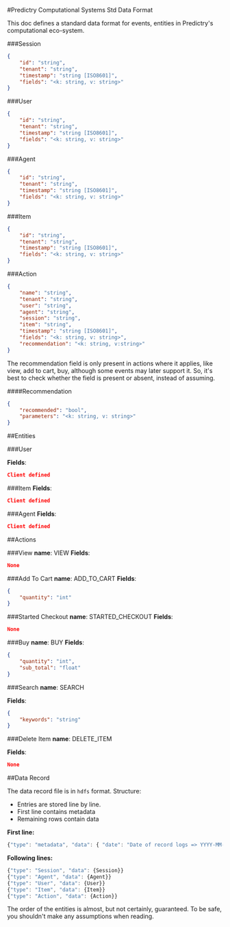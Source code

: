 #Predictry Computational Systems Std Data Format

This doc defines a standard data format for events, entities in Predictry's computational eco-system.

###Session
```JSON
{
	"id": "string",
	"tenant": "string",
	"timestamp": "string [ISO8601]",
	"fields": "<k: string, v: string>"
}
```

###User
```JSON
{
	"id": "string",
	"tenant": "string",
	"timestamp": "string [ISO8601]",
	"fields": "<k: string, v: string>"
}
```

###Agent
```JSON
{
	"id": "string",
	"tenant": "string",
	"timestamp": "string [ISO8601]",
	"fields": "<k: string, v: string>"
}
```

###Item
```JSON
{
	"id": "string",
	"tenant": "string",
	"timestamp": "string [ISO8601]",
	"fields": "<k: string, v: string>"
}
```


###Action
```JSON
{
	"name": "string",
	"tenant": "string",
	"user": "string",
	"agent": "string",
	"session": "string",
	"item": "string",
	"timestamp": "string [ISO8601]",
	"fields": "<k: string, v: string>",
	"recommendation": "<k: string, v:string>"
}
```

The recommendation field is only present in actions where it applies, like view, add to cart, buy, although some events
may later support it. So, it's best to check whether the field is present or absent, instead of assuming.

####Recommendation

```JSON
{
	"recommended": "bool",
	"parameters": "<k: string, v: string>"
}

```

##Entities

###User

**Fields**:
```JSON
Client defined
```

###Item
**Fields**:
```JSON
Client defined
```

###Agent
**Fields**:
```JSON
Client defined
```

##Actions

###View
**name**: VIEW
**Fields**:
```JSON
None
```

###Add To Cart
**name**: ADD_TO_CART
**Fields**:
```JSON
{
	"quantity": "int"
}
```

###Started Checkout
**name**: STARTED_CHECKOUT
**Fields**:
```JSON
None
```

###Buy
**name**: BUY
**Fields**:
```JSON
{
	"quantity": "int",
	"sub_total": "float"
}
```


###Search
**name**: SEARCH

**Fields**:
```JSON
{
	"keywords": "string"
}
```

###Delete Item
**name**: DELETE_ITEM

**Fields**:
```JSON
None
```

##Data Record

The data record file is in `hdfs` format. Structure:

  - Entries are stored line by line.
  - First line contains metadata
  - Remaining rows contain data

**First line:**
```Javascript
{"type": "metadata", "data": { "date": "Date of record logs => YYYY-MM-DD:str", "hour": "Hour of record logs => hh:int", "processed": "Timestamp of when the log was processed:ISO8601:YYYY-MM-DD HH:MM:SS"}}
```

**Following lines:**

```Javascript
{"type": "Session", "data": {Session}}
{"type": "Agent", "data": {Agent}}
{"type": "User", "data": {User}}
{"type": "Item", "data": {Item}}
{"type": "Action", "data": {Action}}
```

The order of the entities is almost, but not certainly, guaranteed. To be safe, you shouldn't make any assumptions when reading.